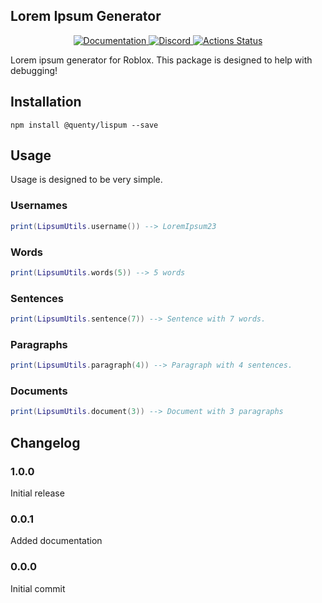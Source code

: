 ## Lorem Ipsum Generator
<div align="center">
  <a href="http://quenty.github.io/api/">
    <img src="https://img.shields.io/badge/docs-website-green.svg" alt="Documentation" />
  </a>
  <a href="https://discord.gg/mhtGUS8">
    <img src="https://img.shields.io/badge/discord-nevermore-blue.svg" alt="Discord" />
  </a>
  <a href="https://github.com/Quenty/NevermoreEngine/actions">
    <img src="https://github.com/Quenty/NevermoreEngine/workflows/luacheck/badge.svg" alt="Actions Status" />
  </a>
</div>

Lorem ipsum generator for Roblox. This package is designed to help with debugging!

## Installation
```
npm install @quenty/lispum --save
```

## Usage
Usage is designed to be very simple.

### Usernames
```lua
print(LipsumUtils.username()) --> LoremIpsum23
```

### Words
```lua
print(LipsumUtils.words(5)) --> 5 words
```

### Sentences
```lua
print(LipsumUtils.sentence(7)) --> Sentence with 7 words.
```

### Paragraphs
```lua
print(LipsumUtils.paragraph(4)) --> Paragraph with 4 sentences.
```

### Documents
```lua
print(LipsumUtils.document(3)) --> Document with 3 paragraphs
```
## Changelog

### 1.0.0
Initial release

### 0.0.1
Added documentation

### 0.0.0
Initial commit